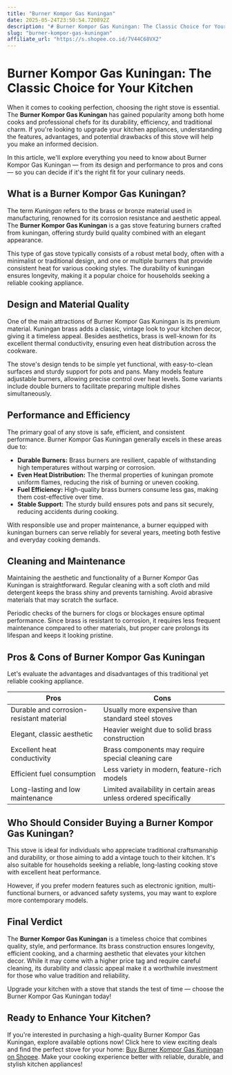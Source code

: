 ```yaml
---
title: "Burner Kompor Gas Kuningan"
date: 2025-05-24T23:50:54.720892Z
description: "# Burner Kompor Gas Kuningan: The Classic Choice for Your Kitchen..."
slug: "burner-kompor-gas-kuningan"
affiliate_url: "https://s.shopee.co.id/7V44C68VX2"
---
```

# Burner Kompor Gas Kuningan: The Classic Choice for Your Kitchen

When it comes to cooking perfection, choosing the right stove is essential. The **Burner Kompor Gas Kuningan** has gained popularity among both home cooks and professional chefs for its durability, efficiency, and traditional charm. If you're looking to upgrade your kitchen appliances, understanding the features, advantages, and potential drawbacks of this stove will help you make an informed decision.

In this article, we'll explore everything you need to know about Burner Kompor Gas Kuningan — from its design and performance to pros and cons — so you can decide if it's the right fit for your culinary needs.

## What is a Burner Kompor Gas Kuningan?

The term *Kuningan* refers to the brass or bronze material used in manufacturing, renowned for its corrosion resistance and aesthetic appeal. The **Burner Kompor Gas Kuningan** is a gas stove featuring burners crafted from kuningan, offering sturdy build quality combined with an elegant appearance.

This type of gas stove typically consists of a robust metal body, often with a minimalist or traditional design, and one or multiple burners that provide consistent heat for various cooking styles. The durability of kuningan ensures longevity, making it a popular choice for households seeking a reliable cooking appliance.

## Design and Material Quality

One of the main attractions of Burner Kompor Gas Kuningan is its premium material. Kuningan brass adds a classic, vintage look to your kitchen decor, giving it a timeless appeal. Besides aesthetics, brass is well-known for its excellent thermal conductivity, ensuring even heat distribution across the cookware.

The stove's design tends to be simple yet functional, with easy-to-clean surfaces and sturdy support for pots and pans. Many models feature adjustable burners, allowing precise control over heat levels. Some variants include double burners to facilitate preparing multiple dishes simultaneously.

## Performance and Efficiency

The primary goal of any stove is safe, efficient, and consistent performance. Burner Kompor Gas Kuningan generally excels in these areas due to:

- **Durable Burners:** Brass burners are resilient, capable of withstanding high temperatures without warping or corrosion.
- **Even Heat Distribution:** The thermal properties of kuningan promote uniform flames, reducing the risk of burning or uneven cooking.
- **Fuel Efficiency:** High-quality brass burners consume less gas, making them cost-effective over time.
- **Stable Support:** The sturdy build ensures pots and pans sit securely, reducing accidents during cooking.

With responsible use and proper maintenance, a burner equipped with kuningan burners can serve reliably for several years, meeting both festive and everyday cooking demands.

## Cleaning and Maintenance

Maintaining the aesthetic and functionality of a Burner Kompor Gas Kuningan is straightforward. Regular cleaning with a soft cloth and mild detergent keeps the brass shiny and prevents tarnishing. Avoid abrasive materials that may scratch the surface.

Periodic checks of the burners for clogs or blockages ensure optimal performance. Since brass is resistant to corrosion, it requires less frequent maintenance compared to other materials, but proper care prolongs its lifespan and keeps it looking pristine.

## Pros & Cons of Burner Kompor Gas Kuningan

Let's evaluate the advantages and disadvantages of this traditional yet reliable cooking appliance.

| **Pros** | **Cons** |
|------------------------------|-------------------------------------|
| Durable and corrosion-resistant material | Usually more expensive than standard steel stoves |
| Elegant, classic aesthetic | Heavier weight due to solid brass construction |
| Excellent heat conductivity | Brass components may require special cleaning care |
| Efficient fuel consumption | Less variety in modern, feature-rich models |
| Long-lasting and low maintenance | Limited availability in certain areas unless ordered specifically |

## Who Should Consider Buying a Burner Kompor Gas Kuningan?

This stove is ideal for individuals who appreciate traditional craftsmanship and durability, or those aiming to add a vintage touch to their kitchen. It's also suitable for households seeking a reliable, long-lasting cooking stove with excellent heat performance.

However, if you prefer modern features such as electronic ignition, multi-functional burners, or advanced safety systems, you may want to explore more contemporary models.

## Final Verdict

The **Burner Kompor Gas Kuningan** is a timeless choice that combines quality, style, and performance. Its brass construction ensures longevity, efficient cooking, and a charming aesthetic that elevates your kitchen decor. While it may come with a higher price tag and require careful cleaning, its durability and classic appeal make it a worthwhile investment for those who value tradition and reliability.

Upgrade your kitchen with a stove that stands the test of time — choose the Burner Kompor Gas Kuningan today!

## Ready to Enhance Your Kitchen?

If you're interested in purchasing a high-quality Burner Kompor Gas Kuningan, explore available options now! Click here to view exciting deals and find the perfect stove for your home: [Buy Burner Kompor Gas Kuningan on Shopee](https://s.shopee.co.id/7V44C68VX2). Make your cooking experience better with reliable, durable, and stylish kitchen appliances!